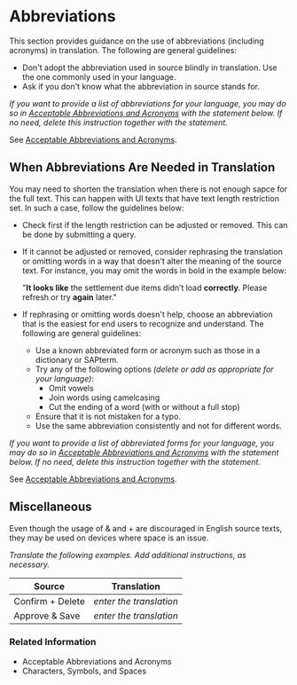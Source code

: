 # Abbreviations

This section provides guidance on the use of abbreviations (including acronyms) in translation. The following are general guidelines:

* Don't adopt the abbreviation used in source blindly in translation. Use the one commonly used in your language.
* Ask if you don't know what the abbreviation in source stands for.

*If you want to provide a list of abbreviations for your language, you may do so in [Acceptable Abbreviations and Acronyms](/docs/template/06_additional_guidance_for_translators/acceptable_abbreviations_and_acronyms.md) with the statement below. If no need, delete this instruction together with the statement.*

See [Acceptable Abbreviations and Acronyms](/docs/template/06_additional_guidance_for_translators/acceptable_abbreviations_and_acronyms.md).

## When Abbreviations Are Needed in Translation

You may need to shorten the translation when there is not enough sapce for the full text. This can happen with UI texts that have text length restriction set. In such a case, follow the guidelines below:

* Check first if the length restriction can be adjusted or removed. This can be done by submitting a query.
* If it cannot be adjusted or removed, consider rephrasing the translation or omitting words in a way that doesn't alter the meaning of the source text. For instance, you may omit the words in bold in the example below:

    "**It looks like** the settlement due items didn’t load **correctly**. Please refresh or try **again** later."

* If rephrasing or omitting words doesn't help, choose an abbreviation that is the easiest for end users to recognize and understand. The following are general guidelines:  

   * Use a known abbreviated form or acronym such as those in a dictionary or SAPterm.
   * Try any of the following options *(delete or add as appropriate for your language)*:<br>
      * Omit vowels
      * Join words using camelcasing
      * Cut the ending of a word (with or without a full stop)
   * Ensure that it is not mistaken for a typo.
   * Use the same abbreviation consistently and not for different words.

*If you want to provide a list of abbreviated forms for your language, you may do so in [Acceptable Abbreviations and Acronyms](/docs/template/06_additional_guidance_for_translators/acceptable_abbreviations_and_acronyms.md) with the statement below. If no need, delete this instruction together with the statement.*

See [Acceptable Abbreviations and Acronyms](/docs/template/06_additional_guidance_for_translators/acceptable_abbreviations_and_acronyms.md).

## Miscellaneous

Even though the usage of & and + are discouraged in English source texts, they may be used on devices where space is an issue. 

*Translate the following examples. Add additional instructions, as necessary.*

| Source | Translation |
| --- | --- |
| Confirm + Delete	| *enter the translation* |
| Approve & Save | *enter the translation* |

	 
### Related Information
* Acceptable Abbreviations and Acronyms
* Characters, Symbols, and Spaces


